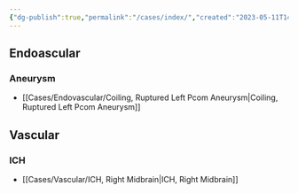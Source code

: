 ```yaml
---
{"dg-publish":true,"permalink":"/cases/index/","created":"2023-05-11T14:23:01.000-05:00","updated":"2023-05-12T22:31:05.716-05:00"}
---
```



## Endoascular

### Aneurysm

- [[Cases/Endovascular/Coiling, Ruptured Left Pcom Aneurysm\|Coiling, Ruptured Left Pcom Aneurysm]]

## Vascular

### ICH

- [[Cases/Vascular/ICH, Right Midbrain\|ICH, Right Midbrain]]
